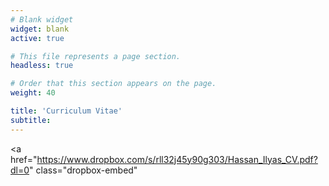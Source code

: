 ```yaml
---
# Blank widget
widget: blank
active: true

# This file represents a page section.
headless: true

# Order that this section appears on the page.
weight: 40

title: 'Curriculum Vitae'
subtitle:
---
```


<script type="text/javascript" src="https://www.dropbox.com/static/api/2/dropins.js" id="dropboxjs" data-app-key="ipbgcq0mj3jkkp1"></script>

<a 
  href="https://www.dropbox.com/s/rll32j45y90g303/Hassan_Ilyas_CV.pdf?dl=0" 
  class="dropbox-embed"
></a>
